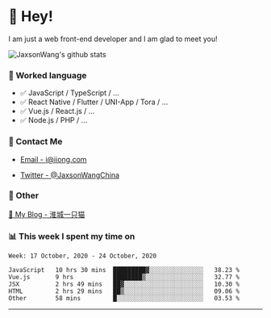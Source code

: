 # 👋 Hey!

I am just a web front-end developer and I am glad to meet you!

![JaxsonWang's github stats](https://github-readme-stats.vercel.app/api?username=JaxsonWang&&show_icons=true&&title_color=1abc9c&&icon_color=1abc9c)


### 📝 Worked language

- ✅ JavaScript / TypeScript / ...
- ✅ React Native / Flutter / UNI-App / Tora / ...
- ✅ Vue.js / React.js / ...
- ✅ Node.js / PHP / ...

### 📮 Contact Me

- [Email - i@iiong.com](mailto:i@iiong.com)

- [Twitter - @JaxsonWangChina](https://twitter.com/JaxsonWangChina)

### 🤪 Other

[📌 My Blog - 淮城一只猫](https://iiong.com)

### 📊 This week I spent my time on

<!--START_SECTION:waka-->
```text
Week: 17 October, 2020 - 24 October, 2020

JavaScript   10 hrs 30 mins  █████████▓░░░░░░░░░░░░░░░   38.23 % 
Vue.js       9 hrs           ████████▒░░░░░░░░░░░░░░░░   32.77 % 
JSX          2 hrs 49 mins   ██▓░░░░░░░░░░░░░░░░░░░░░░   10.30 % 
HTML         2 hrs 29 mins   ██▒░░░░░░░░░░░░░░░░░░░░░░   09.06 % 
Other        58 mins         █░░░░░░░░░░░░░░░░░░░░░░░░   03.53 % 
```
<!--END_SECTION:waka-->

---
